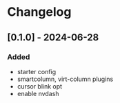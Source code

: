 # Changelog

## [0.1.0] - 2024-06-28
### Added
- starter config
- smartcolumn, virt-column plugins
- cursor blink opt
- enable nvdash
